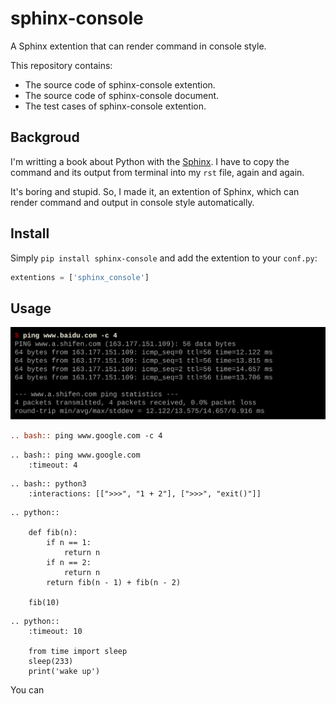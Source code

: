 # sphinx-console

A Sphinx extention that can render command in console style.

This repository contains:

- The source code of sphinx-console extention.
- The source code of sphinx-console document.
- The test cases of sphinx-console extention.

## Backgroud

I'm writting a book about Python with the [Sphinx](https://www.sphinx-doc.org/en/master/). I have to copy the command and its output from terminal into my `rst` file, again and again.

It's boring and stupid. So, I made it, an extention of Sphinx, which can render command and output in console style automatically.

## Install 

Simply `pip install sphinx-console` and add the extention to your `conf.py`:

``` python
extentions = ['sphinx_console']
```

## Usage

![image](xxxx.svg)

``` rst
.. bash:: ping www.google.com -c 4
```

```
.. bash:: ping www.google.com
    :timeout: 4
```

```
.. bash:: python3
    :interactions: [[">>>", "1 + 2"], [">>>", "exit()"]]
```

```
.. python::

    def fib(n):
        if n == 1:
            return n
        if n == 2:
            return n
        return fib(n - 1) + fib(n - 2)

    fib(10)
```

```
.. python::
    :timeout: 10

    from time import sleep
    sleep(233)
    print('wake up')
```

You can 
